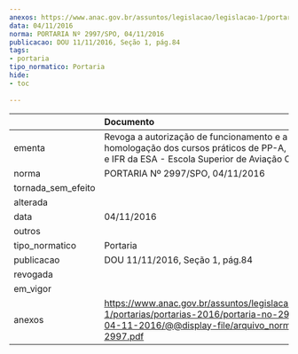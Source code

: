 ```yaml
---
anexos: https://www.anac.gov.br/assuntos/legislacao/legislacao-1/portarias/portarias-2016/portaria-no-2997-spo-04-11-2016/@@display-file/arquivo_norma/PA2016-2997.pdf
data: 04/11/2016
norma: PORTARIA Nº 2997/SPO, 04/11/2016
publicacao: DOU 11/11/2016, Seção 1, pág.84
tags:
- portaria
tipo_normatico: Portaria
hide: 
- toc 
 
---
```


|                    | Documento                                                                                                                                                      |
|:-------------------|:---------------------------------------------------------------------------------------------------------------------------------------------------------------|
| ementa             | Revoga a autorização de funcionamento e a homologação dos cursos práticos de PP-A, PC-A, INV-A e IFR da ESA - Escola Superior de Aviação Civil Ltda.           |
| norma              | PORTARIA Nº 2997/SPO, 04/11/2016                                                                                                                               |
| tornada_sem_efeito |                                                                                                                                                                |
| alterada           |                                                                                                                                                                |
| data               | 04/11/2016                                                                                                                                                     |
| outros             |                                                                                                                                                                |
| tipo_normatico     | Portaria                                                                                                                                                       |
| publicacao         | DOU 11/11/2016, Seção 1, pág.84                                                                                                                                |
| revogada           |                                                                                                                                                                |
| em_vigor           |                                                                                                                                                                |
| anexos             | https://www.anac.gov.br/assuntos/legislacao/legislacao-1/portarias/portarias-2016/portaria-no-2997-spo-04-11-2016/@@display-file/arquivo_norma/PA2016-2997.pdf |
